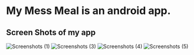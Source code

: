 # My Mess Meal is an android app.
## Screen Shots of my app
![Screenshots (1)](https://user-images.githubusercontent.com/46674013/75118426-40cca480-56a4-11ea-9fb8-4a940e90a7bb.jpg)
![Screenshots (3)](https://user-images.githubusercontent.com/46674013/75118427-41fdd180-56a4-11ea-9421-f122fc3f1576.jpg)
![Screenshots (4)](https://user-images.githubusercontent.com/46674013/75118428-42966800-56a4-11ea-9b31-8376d16adc78.jpg)
![Screenshots (5)](https://user-images.githubusercontent.com/46674013/75118429-432efe80-56a4-11ea-96f4-4044ac3d1f48.jpg)

